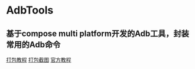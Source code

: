# AdbTools
## 基于compose multi platform开发的Adb工具，封装常用的Adb命令

[打包教程](https://github.com/JetBrains/compose-jb/blob/master/tutorials/Native_distributions_and_local_execution/README.md)
[打包截图](img.png)
[官方教程](https://github.com/JetBrains/compose-jb)
